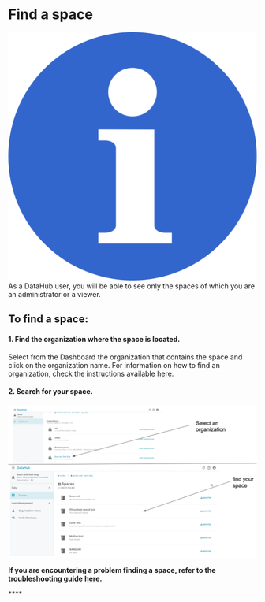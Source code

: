 # Find a space

![](../../.gitbook/assets/info_simple.svg.png)As a DataHub user, you will be able to see only the spaces of which you are an administrator or a viewer.

## To find a space:

#### 1. Find the organization where the space is located.

Select from the Dashboard the organization that contains the space and click on the organization name. For information on how to find an organization, check the instructions available [here](find-an-organization.md).

#### 2. Search for your space.

![](../../.gitbook/assets/screen-shot-2019-09-25-at-3.22.16-pm-2.png)



**If you are encountering a problem finding a space, refer to the troubleshooting guide** [**here**](../../troubleshooting/authorization-issues/cannot-see-a-space.md)**.**

\*\*\*\*

